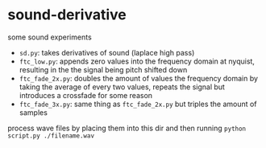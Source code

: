 # sound-derivative
some sound experiments

- `sd.py`: takes derivatives of sound (laplace high pass)
- `ftc_low.py`: appends zero values into the frequency domain at nyquist, resulting in the the signal being pitch shifted down
- `ftc_fade_2x.py`: doubles the amount of values the frequency domain by taking the average of every two values, repeats the signal but introduces a crossfade for some reason 
- `ftc_fade_3x.py`: same thing as `ftc_fade_2x.py` but triples the amount of samples

process wave files by placing them into this dir and then running `python script.py ./filename.wav`
